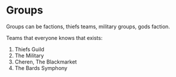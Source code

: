 # Groups
Groups can be factions, thiefs teams, military groups, gods faction.

Teams that everyone knows that exists:
1. Thiefs Guild
2. The Military
3. Cheren, The Blackmarket
4. The Bards Symphony